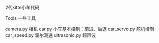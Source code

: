 2代kitte小车代码

Tools	   一些工具

camera.py		相机
car.py			小车基本控制：前进、后退
car_servo.py		舵机控制
car_speed.py		霍尔测速
ultrasonic.py	超声波